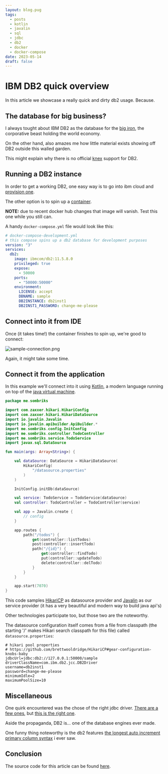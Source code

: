 ```yaml
---
layout: blog.pug
tags:
  - posts
  - kotlin
  - javalin
  - sql
  - jdbc
  - db2
  - docker
  - docker-compose
date: 2023-05-14
draft: false
---
```

# IBM DB2 quick overview

In this article we showcase a really quick and dirty db2 usage. Because.

## The database for big business?

I always tought about IBM DB2 as the database for the
[big iron](https://www.youtube.com/watch?v=H_hRcidYj4Y), the corporative beast
holding the world economy.

On the other hand, also amazes me how little material exists showing off DB2
outside this walled garden.

This might explain why there is no official [knex](https://knexjs.org/) support
for DB2.

## Running a DB2 instance

In order to get a working DB2, one easy way is to go into ibm cloud and
[provision one](https://www.ibm.com/br-pt/cloud/db2-on-cloud).

The other option is to spin up a [container](https://hub.docker.com/r/ibmcom/db2).

**NOTE:** due to recent docker hub changes that image will vanish. Test this one
while you still can.

A handy `docker-compose.yml` file would look like this:

```yml
# docker-compose-development.yml
# this compose spins up a db2 database for development purposes
version: "3"
services:
  db2:
    image: ibmcom/db2:11.5.8.0
    privileged: true
    expose:
      - 50000
    ports:
      - "50000:50000"
    environment:
      LICENSE: accept
      DBNAME: sample
      DB2INSTANCE: db2inst1
      DB2INST1_PASSWORD: change-me-please
```

## Connect into it from IDE

Once (it takes time!) the container finishes to spin up, we're good to connect:

![sample-connection.png](/post-pics/0052-ibm-db2-quick-overview/sample-connection.png)

Again, it might take some time.

## Connect it from the application

In this example we'll connect into it using [Kotlin](https://kotlinlang.org/), a
modern language running on top of the
[java virtual machine](https://www.oracle.com/java/technologies/downloads/).

```kotlin
package me.sombriks

import com.zaxxer.hikari.HikariConfig
import com.zaxxer.hikari.HikariDataSource
import io.javalin.Javalin
import io.javalin.apibuilder.ApiBuilder.*
import me.sombriks.config.InitConfig
import me.sombriks.controller.TodoController
import me.sombriks.service.TodoService
import javax.sql.DataSource

fun main(args: Array<String>) {

    val dataSource: DataSource = HikariDataSource(
        HikariConfig(
            "/datasource.properties"
        )
    )

    InitConfig.initDb(dataSource)

    val service: TodoService = TodoService(dataSource)
    val controller: TodoController = TodoController(service)

    val app = Javalin.create {
        // config
    }

    app.routes {
        path("/todos") {
            get(controller::listTodos)
            post(controller::insertTodo)
            path("/{id}") {
                get(controller::findTodo)
                put(controller::updateTodo)
                delete(controller::delTodo)
            }
        }
    }

    app.start(7070)
}
```

This code samples [HikariCP](https://github.com/brettwooldridge/HikariCP) as
datasource provider and [Javalin](https://javalin.io/) as our service provider
(it has a very beautiful and modern way to build java api's)

Other technologies participate too, but those two are the noteworthy.

The datasource configuration itself comes from a file from classpath (the
starting '/' makes Hikari search classpath for this file) called
`datasource.properties`:

```properties
# hikari pool properties
# https://github.com/brettwooldridge/HikariCP#gear-configuration-knobs-baby
jdbcUrl=jdbc:db2://127.0.0.1:50000/sample
driverClassName=com.ibm.db2.jcc.DB2Driver
username=db2inst1
password=change-me-please
minimumIdle=2
maximumPoolSize=10
```

## Miscellaneous

One quirk encountered was the chose of the right jdbc driver.
[There are a few ones](https://mvnrepository.com/search?q=db2&d=com.ibm), but
[this is the right one](https://mvnrepository.com/artifact/com.ibm.db2/jcc).

Aside the propaganda, DB2 is... one of the database engines ever made.

One funny thing noteworthy is the db2 features
[the longest auto increment primary column syntax](https://stackoverflow.com/questions/13466347/how-to-auto-increment-in-db2/13467539?stw=2#13467539)
i ever saw.

## Conclusion

The source code for this article can be found
[here](https://github.com/sombriks/sample-kotlin-db2).
